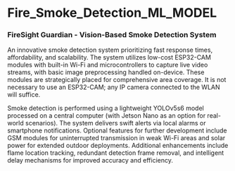 # Fire_Smoke_Detection_ML_MODEL

### FireSight Guardian - Vision-Based Smoke Detection System

An innovative smoke detection system prioritizing fast response times, affordability, and scalability. The system utilizes low-cost ESP32-CAM modules with built-in Wi-Fi and microcontrollers to capture live video streams, with basic image preprocessing handled on-device. These modules are strategically placed for comprehensive area coverage. It is not necessary to use an ESP32-CAM; any IP camera connected to the WLAN will suffice.

Smoke detection is performed using a lightweight YOLOv5s6 model processed on a central computer (with Jetson Nano as an option for real-world scenarios). The system delivers swift alerts via local alarms or smartphone notifications. Optional features for further development include GSM modules for uninterrupted transmission in weak Wi-Fi areas and solar power for extended outdoor deployments. Additional enhancements include flame location tracking, redundant detection frame removal, and intelligent delay mechanisms for improved accuracy and efficiency.
